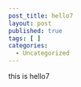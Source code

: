 ```yaml
---
post_title: hello7
layout: post
published: true
tags: [ ]
categories:
  - Uncategorized
---
```

this is hello7
